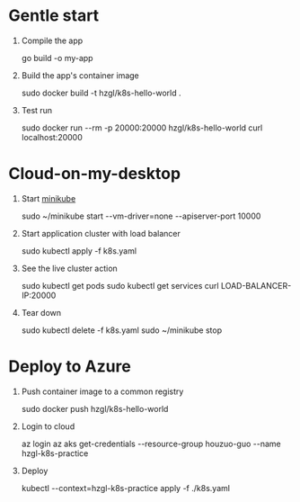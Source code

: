 # Gentle start
1. Compile the app

    go build -o my-app

2. Build the app's container image

    sudo docker build -t hzgl/k8s-hello-world .

3. Test run

    sudo docker run --rm -p 20000:20000 hzgl/k8s-hello-world
    curl localhost:20000

# Cloud-on-my-desktop
1. Start [minikube](https://kubernetes.io/docs/setup/learning-environment/minikube/)

    sudo ~/minikube start --vm-driver=none --apiserver-port 10000

2. Start application cluster with load balancer

    sudo kubectl apply -f k8s.yaml

3. See the live cluster action

    sudo kubectl get pods
    sudo kubectl get services
    curl LOAD-BALANCER-IP:20000

4. Tear down

    sudo kubectl delete -f k8s.yaml
    sudo ~/minikube stop

# Deploy to Azure
1. Push container image to a common registry

    sudo docker push hzgl/k8s-hello-world

2. Login to cloud

    az login
    az aks get-credentials --resource-group houzuo-guo --name hzgl-k8s-practice

3. Deploy

    kubectl --context=hzgl-k8s-practice apply -f ./k8s.yaml
